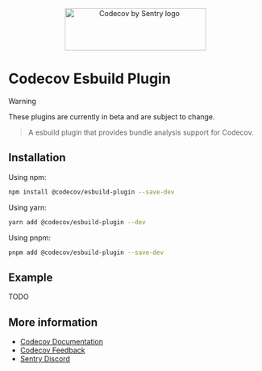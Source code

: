 <p align="center">
  <a href="https://about.codecov.io" target="_blank">
    <img src="https://about.codecov.io/wp-content/themes/codecov/assets/brand/sentry-cobranding/logos/codecov-by-sentry-logo.svg" alt="Codecov by Sentry logo" width="280" height="84">
  </a>
</p>

# Codecov Esbuild Plugin

> [!WARNING]  
> These plugins are currently in beta and are subject to change.

> A esbuild plugin that provides bundle analysis support for Codecov.

## Installation

Using npm:

```bash
npm install @codecov/esbuild-plugin --save-dev
```

Using yarn:

```bash
yarn add @codecov/esbuild-plugin --dev
```

Using pnpm:

```bash
pnpm add @codecov/esbuild-plugin --save-dev
```

## Example

TODO

## More information

- [Codecov Documentation](https://docs.codecov.com/docs)
- [Codecov Feedback](https://github.com/codecov/feedback/discussions)
- [Sentry Discord](https://discord.gg/Ww9hbqr)
